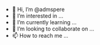 - 👋 Hi, I’m @admspere
- 👀 I’m interested in ...
- 🌱 I’m currently learning ...
- 💞️ I’m looking to collaborate on ...
- 📫 How to reach me ...

<!---
admspere/admspere is a ✨ special ✨ repository because its `README.md` (this file) appears on your GitHub profile.
You can click the Preview link to take a look at your changes.
--->
